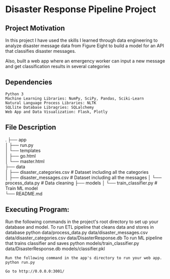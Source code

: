 # Disaster Response Pipeline Project

## Project Motivation
In this project I have used the skills I learned through data engineering to analyze disaster message data from Figure Eight to build a model for an API that classifies disaster messages.

Also, built a web app where an emergency worker can input a new message and get classification results in several categories

## Dependencies

    Python 3
    Machine Learning Libraries: NumPy, SciPy, Pandas, Sciki-Learn
    Natural Language Process Libraries: NLTK
    SQLlite Database Libraqries: SQLalchemy
    Web App and Data Visualization: Flask, Plotly
    
  ## File Description

.
├── app     
│   ├── run.py                           
│   └── templates   
│       ├── go.html                      
│       └── master.html                      
├── data                   
│   ├── disaster_categories.csv          # Dataset including all the categories  
│   ├── disaster_messages.csv            # Dataset including all the messages
│   └── process_data.py                  # Data cleaning
├── models
│   └── train_classifier.py              # Train ML model           
└── README.md

    
## Executing Program:

   Run the following commands in the project's root directory to set up your database and model.
        To run ETL pipeline that cleans data and stores in database python data/process_data.py data/disaster_messages.csv data/disaster_categories.csv data/DisasterResponse.db
        To run ML pipeline that trains classifier and saves python models/train_classifier.py data/DisasterResponse.db models/classifier.pkl

    Run the following command in the app's directory to run your web app. python run.py

    Go to http://0.0.0.0:3001/

